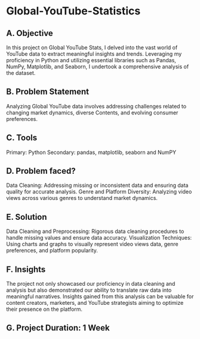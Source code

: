 # Global-YouTube-Statistics
## A. Objective

In this project on Global YouTube Stats, I delved into the vast world of YouTube data to extract meaningful insights and trends. Leveraging my proficiency in Python and utilizing essential libraries such as Pandas, NumPy, Matplotlib, and Seaborn, I undertook a comprehensive analysis of the dataset.

 

## B. Problem Statement

Analyzing Global YouTube data involves addressing challenges related to changing market dynamics, diverse Contents, and evolving consumer preferences.

 

## C. Tools

Primary: Python
Secondary: pandas, matplotlib, seaborn and NumPY
 

## D. Problem faced?

Data Cleaning: Addressing missing or inconsistent data and ensuring data quality for accurate analysis.
Genre and Platform Diversity: Analyzing video views across various genres to understand market dynamics.
 

## E. Solution

Data Cleaning and Preprocessing: Rigorous data cleaning procedures to handle missing values and ensure data accuracy.
Visualization Techniques: Using charts and graphs to visually represent video views data, genre preferences, and platform popularity.
 

## F. Insights

The project not only showcased our proficiency in data cleaning and analysis but also demonstrated our ability to translate raw data into meaningful narratives. Insights gained from this analysis can be valuable for content creators, marketers, and YouTube strategists aiming to optimize their presence on the platform.

## G. Project Duration: 1 Week
